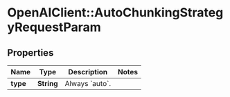# OpenAIClient::AutoChunkingStrategyRequestParam

## Properties
Name | Type | Description | Notes
------------ | ------------- | ------------- | -------------
**type** | **String** | Always &#x60;auto&#x60;. | 


